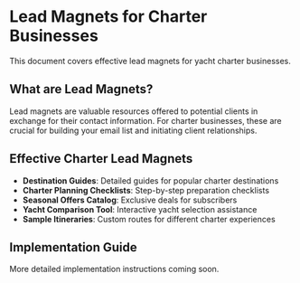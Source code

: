# Lead Magnets for Charter Businesses

This document covers effective lead magnets for yacht charter businesses.

## What are Lead Magnets?

Lead magnets are valuable resources offered to potential clients in exchange for their contact information. For charter businesses, these are crucial for building your email list and initiating client relationships.

## Effective Charter Lead Magnets

- **Destination Guides**: Detailed guides for popular charter destinations
- **Charter Planning Checklists**: Step-by-step preparation checklists
- **Seasonal Offers Catalog**: Exclusive deals for subscribers
- **Yacht Comparison Tool**: Interactive yacht selection assistance
- **Sample Itineraries**: Custom routes for different charter experiences

## Implementation Guide

More detailed implementation instructions coming soon. 